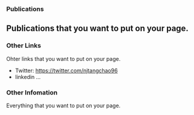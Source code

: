 ### Publications
Publications that you want to put on your page.
- 

### Other Links
Ohter links that you want to put on your page.
- Twitter: https://twitter.com/njtangchao96
- linkedin
...

### Other Infomation
Everything that you want to put on your page.
